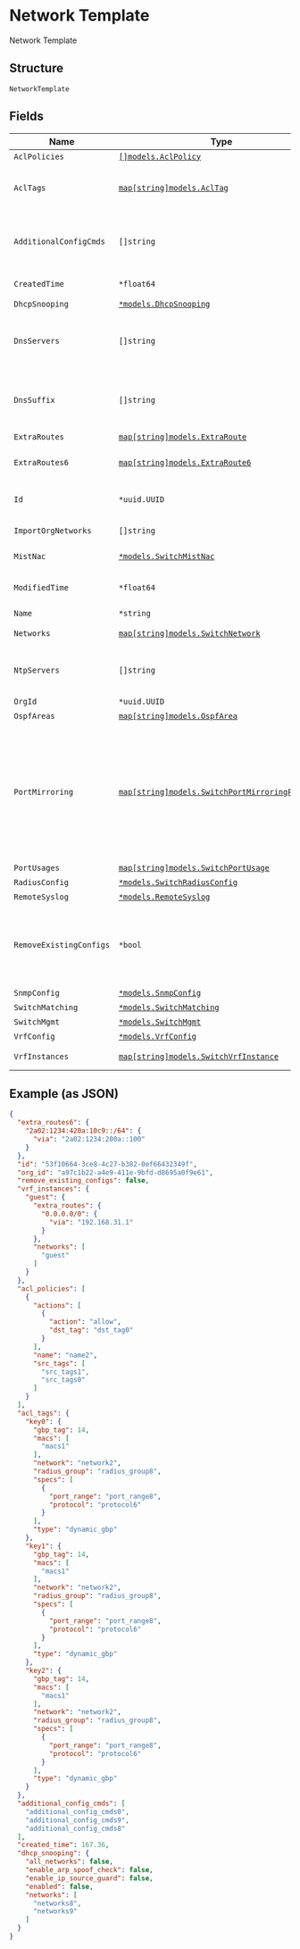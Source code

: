 
# Network Template

Network Template

## Structure

`NetworkTemplate`

## Fields

| Name | Type | Tags | Description |
|  --- | --- | --- | --- |
| `AclPolicies` | [`[]models.AclPolicy`](../../doc/models/acl-policy.md) | Optional | - |
| `AclTags` | [`map[string]models.AclTag`](../../doc/models/acl-tag.md) | Optional | ACL Tags to identify traffic source or destination. Key name is the tag name |
| `AdditionalConfigCmds` | `[]string` | Optional | additional CLI commands to append to the generated Junos config<br><br>**Note**: no check is done |
| `CreatedTime` | `*float64` | Optional | when the object has been created, in epoch |
| `DhcpSnooping` | [`*models.DhcpSnooping`](../../doc/models/dhcp-snooping.md) | Optional | - |
| `DnsServers` | `[]string` | Optional | Global dns settings. To keep compatibility, dns settings in `ip_config` and `oob_ip_config` will overwrite this setting |
| `DnsSuffix` | `[]string` | Optional | Global dns settings. To keep compatibility, dns settings in `ip_config` and `oob_ip_config` will overwrite this setting |
| `ExtraRoutes` | [`map[string]models.ExtraRoute`](../../doc/models/extra-route.md) | Optional | - |
| `ExtraRoutes6` | [`map[string]models.ExtraRoute6`](../../doc/models/extra-route-6.md) | Optional | Property key is the destination CIDR (e.g. "2a02:1234:420a:10c9::/64") |
| `Id` | `*uuid.UUID` | Optional | Unique ID of the object instance in the Mist Organnization |
| `ImportOrgNetworks` | `[]string` | Optional | Org Networks that we'd like to import |
| `MistNac` | [`*models.SwitchMistNac`](../../doc/models/switch-mist-nac.md) | Optional | enable mist_nac to use radsec |
| `ModifiedTime` | `*float64` | Optional | when the object has been modified for the last time, in epoch |
| `Name` | `*string` | Optional | - |
| `Networks` | [`map[string]models.SwitchNetwork`](../../doc/models/switch-network.md) | Optional | Property key is network name |
| `NtpServers` | `[]string` | Optional | list of NTP servers specific to this device. By default, those in Site Settings will be used |
| `OrgId` | `*uuid.UUID` | Optional | - |
| `OspfAreas` | [`map[string]models.OspfArea`](../../doc/models/ospf-area.md) | Optional | Junos OSPF areas |
| `PortMirroring` | [`map[string]models.SwitchPortMirroringProperty`](../../doc/models/switch-port-mirroring-property.md) | Optional | Property key is the port mirroring instance name<br>port_mirroring can be added under device/site settings. It takes interface and ports as input for ingress, interface as input for egress and can take interface and port as output. A maximum 4 port mirrorings is allowed |
| `PortUsages` | [`map[string]models.SwitchPortUsage`](../../doc/models/switch-port-usage.md) | Optional | - |
| `RadiusConfig` | [`*models.SwitchRadiusConfig`](../../doc/models/switch-radius-config.md) | Optional | Junos Radius config |
| `RemoteSyslog` | [`*models.RemoteSyslog`](../../doc/models/remote-syslog.md) | Optional | - |
| `RemoveExistingConfigs` | `*bool` | Optional | by default, when we configure a device, we only clean up config we generates. Remove existing configs if enabled<br>**Default**: `false` |
| `SnmpConfig` | [`*models.SnmpConfig`](../../doc/models/snmp-config.md) | Optional | - |
| `SwitchMatching` | [`*models.SwitchMatching`](../../doc/models/switch-matching.md) | Optional | Switch template |
| `SwitchMgmt` | [`*models.SwitchMgmt`](../../doc/models/switch-mgmt.md) | Optional | Switch settings |
| `VrfConfig` | [`*models.VrfConfig`](../../doc/models/vrf-config.md) | Optional | - |
| `VrfInstances` | [`map[string]models.SwitchVrfInstance`](../../doc/models/switch-vrf-instance.md) | Optional | Property key is the network name |

## Example (as JSON)

```json
{
  "extra_routes6": {
    "2a02:1234:420a:10c9::/64": {
      "via": "2a02:1234:200a::100"
    }
  },
  "id": "53f10664-3ce8-4c27-b382-0ef66432349f",
  "org_id": "a97c1b22-a4e9-411e-9bfd-d8695a0f9e61",
  "remove_existing_configs": false,
  "vrf_instances": {
    "guest": {
      "extra_routes": {
        "0.0.0.0/0": {
          "via": "192.168.31.1"
        }
      },
      "networks": [
        "guest"
      ]
    }
  },
  "acl_policies": [
    {
      "actions": [
        {
          "action": "allow",
          "dst_tag": "dst_tag0"
        }
      ],
      "name": "name2",
      "src_tags": [
        "src_tags1",
        "src_tags0"
      ]
    }
  ],
  "acl_tags": {
    "key0": {
      "gbp_tag": 14,
      "macs": [
        "macs1"
      ],
      "network": "network2",
      "radius_group": "radius_group8",
      "specs": [
        {
          "port_range": "port_range8",
          "protocol": "protocol6"
        }
      ],
      "type": "dynamic_gbp"
    },
    "key1": {
      "gbp_tag": 14,
      "macs": [
        "macs1"
      ],
      "network": "network2",
      "radius_group": "radius_group8",
      "specs": [
        {
          "port_range": "port_range8",
          "protocol": "protocol6"
        }
      ],
      "type": "dynamic_gbp"
    },
    "key2": {
      "gbp_tag": 14,
      "macs": [
        "macs1"
      ],
      "network": "network2",
      "radius_group": "radius_group8",
      "specs": [
        {
          "port_range": "port_range8",
          "protocol": "protocol6"
        }
      ],
      "type": "dynamic_gbp"
    }
  },
  "additional_config_cmds": [
    "additional_config_cmds0",
    "additional_config_cmds9",
    "additional_config_cmds8"
  ],
  "created_time": 167.36,
  "dhcp_snooping": {
    "all_networks": false,
    "enable_arp_spoof_check": false,
    "enable_ip_source_guard": false,
    "enabled": false,
    "networks": [
      "networks8",
      "networks9"
    ]
  }
}
```

